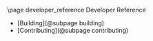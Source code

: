 \page developer_reference Developer Reference

- [Building](@subpage building)
- [Contributing](@subpage contributing)
